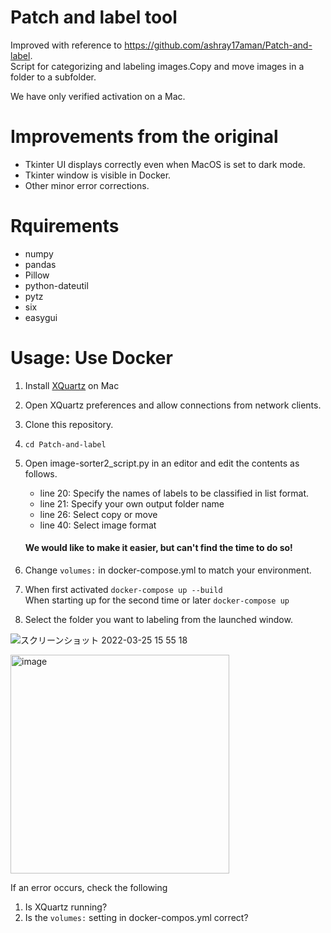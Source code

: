 # Patch and label tool
Improved with reference to https://github.com/ashray17aman/Patch-and-label.  
Script for categorizing and labeling images.Copy and move images in a folder to a subfolder.  

We have only verified activation on a Mac.

# Improvements from the original
- Tkinter UI displays correctly even when MacOS is set to dark mode.
- Tkinter window is visible in Docker.
- Other minor error corrections.

# Rquirements
- numpy
- pandas
- Pillow
- python-dateutil
- pytz
- six
- easygui

# Usage: Use Docker
1. Install [XQuartz](https://www.xquartz.org) on Mac
2. Open XQuartz preferences and allow connections from network clients.
3. Clone this repository.
4. `cd Patch-and-label`
5. Open image-sorter2_script.py in an editor and edit the contents as follows.
     - line 20: Specify the names of labels to be classified in list format.
     - line 21: Specify your own output folder name
     - line 26: Select copy or move
     - line 40: Select image format
     
     #### We would like to make it easier, but can't find the time to do so!
6. Change `volumes:` in docker-compose.yml to match your environment.  
7. When first activated `docker-compose up --build`  
When starting up for the second time or later `docker-compose up`  
8. Select the folder you want to labeling from the launched window.

![スクリーンショット 2022-03-25 15 55 18](https://user-images.githubusercontent.com/40049003/160072474-927e2b3d-4f8e-446b-b669-9c5960d5d111.jpg)

<img width="350" alt="image" src="https://user-images.githubusercontent.com/40049003/160072640-4f031d09-f674-4823-8756-f35f8f94431d.png">

If an error occurs, check the following
1. Is XQuartz running?
2. Is the `volumes:` setting in docker-compos.yml correct?

